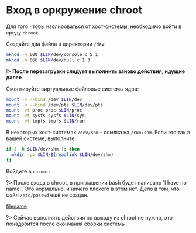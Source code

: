 # Вход в оркружение chroot

Для того чтобы изолироваться от хост-системы, необходимо войти в среду `chroot`.

Создайте два файла в директории `/dev`:

```bash
mknod -m 600 $LIN/dev/console c 5 1
mknod -m 666 $LIN/dev/null c 1 3
```

!> **После перезагрузки следует выполнить заново действия, идущие далее**.

Смонтируйте виртуальные файловые системы ядра:

```bash
mount -v --bind /dev $LIN/dev
mount -v --bind /dev/pts $LIN/dev/pts
mount -vt proc proc $LIN/proc
mount -vt sysfs sysfs $LIN/sys
mount -vt tmpfs tmpfs $LIN/run
```

В некоторых хост-системах `/dev/shm` - ссылка на `/run/shm`. Если это так в вашей системе, выполните:

```bash
if [ -h $LIN/dev/shm ]; then
  mkdir -pv $LIN/$(readlink $LIN/dev/shm)
fi
```

Войдите в `chroot`:

<common-script :name="'chroot'"></common-script>

?> После входа в chroot, в приглашении bash будет написано 'I have no name!'. Это нормально, и ничего плохого в этом нет. Дело в том, что файл `/etc/passwd` ещё не создан.

[filename](../shared/enter-chroot.md ':include')

?> Сейчас выполнять действия по выходу из chroot не нужно, это понадобится после окончания сборки системы.

<script>
	new Vue({ el: '#main' })
</script>
